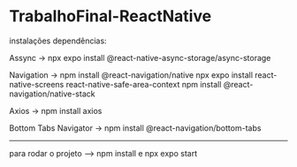 # TrabalhoFinal-ReactNative

instalações dependências:

Assync -> npx expo install @react-native-async-storage/async-storage

Navigation -> npm install @react-navigation/native npx expo install react-native-screens react-native-safe-area-context npm install @react-navigation/native-stack

Axios -> npm install axios

Bottom Tabs Navigator -> npm install @react-navigation/bottom-tabs

-------------------

para rodar o projeto --> npm install e npx expo start
